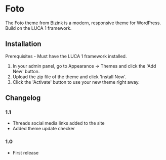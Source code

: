 # Foto

The Foto theme from Bizink is a modern, responsive theme for WordPress. Build on the LUCA 1 framework.

## Installation
Prerequisites - Must have the LUCA 1 framework installed.
1. In your admin panel, go to Appearance -> Themes and click the 'Add New' button.
2. Upload the zip file of the theme and click 'Install Now'.
3. Click the 'Activate' button to use your new theme right away.

## Changelog

### 1.1
- Threads social media links added to the site
- Added theme update checker

### 1.0
- First release